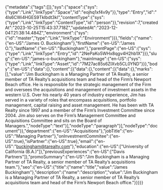 {"metadata":{"tags":[]},"sys":{"space":{"sys":{"type":"Link","linkType":"Space","id":"eojhq1xf4v9y"}},"type":"Entry","id":"4ls6CWi4HGES9TkIbdt3kI","contentType":{"sys":{"type":"Link","linkType":"ContentType","id":"person"}},"revision":7,"createdAt":"2023-10-25T15:43:37.718Z","updatedAt":"2023-12-04T21:38:14.484Z","environment":{"sys":{"id":"master","type":"Link","linkType":"Environment"}}},"fields":{"name":{"en-US":"James O. Buckingham"},"firstName":{"en-US":"James O."},"lastName":{"en-US":"Buckingham"},"parentPage":{"en-US":{"sys":{"type":"Link","linkType":"Entry","id":"2NePaKo5WHx8qgv4H2hb1X"}}},"slug":{"en-US":"james-o-buckingham"},"mainImage":{"en-US":{"sys":{"type":"Link","linkType":"Asset","id":"7M27ac85s6ZIXvb5CL0YND"}}},"body":{"en-US":{"data":{},"content":[{"data":{},"content":[{"data":{},"marks":[],"value":"Jim Buckingham is a Managing Partner of TA Realty, a senior member of TA Realty’s acquisitions team and head of the Firm’s Newport Beach office. He is responsible for the strategic management of the Firm and oversees the acquisitions and management of investment assets in the western U.S. Over his nearly 40 years of industry experience, Jim has served in a variety of roles that encompass acquisitions, portfolio management, capital raising and asset management. He has been with TA Realty since 1997 and a member of the Firm’s Investment Committee since 2004. Jim also serves on the Firm’s Management Committee and Acquisitions Committee and sits on the Board of Managers.","nodeType":"text"}],"nodeType":"paragraph"}],"nodeType":"document"}},"department":{"en-US":"Acquisitions"},"jobTitle":{"en-US":"Managing Partner"},"onInvestmentCommitee":{"en-US":true},"isPartner":{"en-US":true},"email":{"en-US":"buckingham@tarealty.com"},"education":{"en-US":["University of California (B.A.)"]},"previousExperiences":{"en-US":["Davis Partners"]},"promoSummary":{"en-US":"Jim Buckingham is a Managing Partner of TA Realty, a senior member of TA Realty’s acquisitions team."},"seo":{"en-US":{"title":{"name":"title","value":"James Buckingham"},"description":{"name":"description","value":"Jim Buckingham is a Managing Partner of TA Realty, a senior member of TA Realty’s acquisitions team and head of the Firm’s Newport Beach office."}}}}}